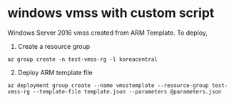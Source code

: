 # windows vmss with custom script
Windows Server 2016 vmss created from ARM Template. To deploy,
1. Create a resource group

```az group create -n test-vmss-rg -l koreacentral```

2. Deploy ARM template file

```az deployment group create --name vmsstemplate --resource-group test-vmss-rg --template-file template.json --parameters @parameters.json```
